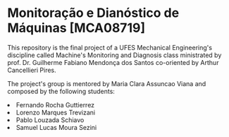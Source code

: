 # Monitoração e Dianóstico de Máquinas [MCA08719]
<p>This repository is the final project of a UFES Mechanical Engineering's discipline called Machine's Monitoring and Diagnosis class ministrated by prof. Dr. Guilherme Fabiano Mendonça dos Santos co-oriented by Arthur Cancellieri Pires.</p>
<p>The project's group is mentored by Maria Clara Assuncao Viana and composed by the following students:
<li>Fernando Rocha Guttierrez</li>
<li>Lorenzo Marques Trevizani</li>
<li>Pablo Louzada Schiavo</li>
<li>Samuel Lucas Moura Sezini</li>
</p>
